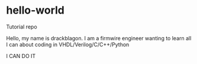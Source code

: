 # hello-world
Tutorial repo

Hello, my name is drackblagon.
I am a firmwire engineer wanting to learn all I can about coding in VHDL/Verilog/C/C++/Python

I CAN DO IT
